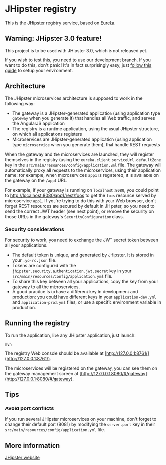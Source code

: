 # JHipster registry

This is the [JHipster](http://jhipster.github.io/) registry service, based on [Eureka](https://github.com/Netflix/eureka).

## Warning: JHipster 3.0 feature!

This project is to be used with JHipster 3.0, which is not released yet.

If you wish to test this, you need to use our development branch. If you want to do this, don't panic! It's in fact surprisingly easy, just [follow this guide](https://github.com/jhipster/generator-jhipster/blob/master/CONTRIBUTING.md#setup) to setup your environment.

## Architecture

The JHipster microservices architecture is supposed to work in the following way:

- The gateway is a JHipster-generated application (using application type `gateway` when you generate it) that handles all Web traffic, and serves the AngularJS application
- The registry is a runtime application, using the usual JHipster structure, on which all applications registers
- Microservices are JHipster-generated application (using application type `microservice` when you generate them), that handle REST requests

When the gateway and the microservices are launched, they will register themselves in the registry (using the `eureka.client.serviceUrl.defaultZone` key in the `src/main/resources/config/application.yml` file.
The gateway will automatically proxy all requests to the microservices, using their application name: for example, when microservices `app1` is registered, it is available on the gateway on the `/app1` URL.

For example, if your gateway is running on `localhost:8080`, you could point to [http://localhost:8080/app1/rest/foos](http://localhost:8080/app1/rest/foos) to
get the `foos` resource served by microservice `app1`. If you're trying to do this with your Web browser, don't forget REST resources are secured
by default in JHipster, so you need to send the correct JWT header (see next point), or remove the security on those URLs in the gateway's `SecurityConfiguration` class.

### Security considerations

For security to work, you need to exchange the JWT secret token between all your applications.

- The default token is unique, and generated by JHipster. It is stored in your `.yo-rc.json` file.
- Tokens are configured with the `jhipster.security.authentication.jwt.secret` key in your `src/main/resources/config/application.yml` file.
- To share this key between all your applications, copy the key from your gateway to all the microservices.
- A good practice is to have a different key in development and production: you could have different keys in your `application-dev.yml` and `application-prod.yml` files, or use a specific environment variable in production.

## Running the registry

To run the application, like any JHipster application, just launch:

    mvn

The registry Web console should be available at [http://127.0.0.1:8761/](http://127.0.0.1:8761/).

The microservices will be registered on the gateway, you can see them on the gateway management screen at [http://127.0.0.1:8080/#/gateway](http://127.0.0.1:8080/#/gateway).

## Tips

### Avoid port conflicts

If you run several JHipster microservices on your machine, don't forget to change their default port (8081) by modifying the
`server.port` key in their `src/main/resources/config/application.yml` file.


## More information

[JHipster website](http://jhipster.github.io/)
